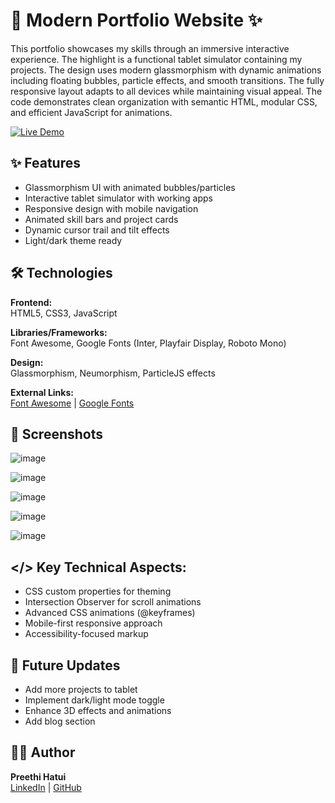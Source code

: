 # 📜 Modern Portfolio Website ✨

This portfolio showcases my skills through an immersive interactive experience. The highlight is a functional tablet simulator containing my projects. The design uses modern glassmorphism with dynamic animations including floating bubbles, particle effects, and smooth transitions. The fully responsive layout adapts to all devices while maintaining visual appeal. The code demonstrates clean organization with semantic HTML, modular CSS, and efficient JavaScript for animations.

[![Live Demo](https://img.shields.io/badge/Live-Demo-brightgreen)](https://preethi-hatui.github.io/Preethi-Hatui-s-Personal-Tech-Portfolio/)

## ✨ Features
- Glassmorphism UI with animated bubbles/particles
- Interactive tablet simulator with working apps
- Responsive design with mobile navigation
- Animated skill bars and project cards
- Dynamic cursor trail and tilt effects
- Light/dark theme ready

## 🛠️ Technologies
**Frontend:**  
HTML5, CSS3, JavaScript  

**Libraries/Frameworks:**  
Font Awesome, Google Fonts (Inter, Playfair Display, Roboto Mono)  

**Design:**  
Glassmorphism, Neumorphism, ParticleJS effects  

**External Links:**  
[Font Awesome](https://fontawesome.com/) | [Google Fonts](https://fonts.google.com/)  


## 📸 Screenshots

![image](https://github.com/user-attachments/assets/52e2df2c-a5a3-4822-ac30-215d1f3e0ffd)

![image](https://github.com/user-attachments/assets/435a189f-8297-4f97-a1a3-b67182de1e55)

![image](https://github.com/user-attachments/assets/013b6e67-de4a-4871-ab7f-4f3bec017e55)

![image](https://github.com/user-attachments/assets/7635627d-039c-41f3-9f72-9936294c492a)

![image](https://github.com/user-attachments/assets/136687cb-e177-46a0-8e69-1221f1801483)



## </> Key Technical Aspects:
- CSS custom properties for theming
- Intersection Observer for scroll animations
- Advanced CSS animations (@keyframes)
- Mobile-first responsive approach
- Accessibility-focused markup

## 🔄 Future Updates
- Add more projects to tablet
- Implement dark/light mode toggle
- Enhance 3D effects and animations
- Add blog section

## 👩‍💻 Author
**Preethi Hatui**  
[LinkedIn](https://linkedin.com/in/preethi-hatui-51a80021b) | [GitHub](https://github.com/Preethi-hatui)
